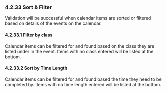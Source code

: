 ### 4.2.33 Sort & Filter

Validation will be successful when calendar items are sorted or filtered based on details of the events on the calendar.

#### 4.2.33.1 Filter by class

Calendar items can be filtered for and found based on the class they are listed under in the event. Items with no class entered will be listed at the bottom.

#### 4.2.33.2 Sort by Time Length

Calendar items can be filtered for and found based the time they need to be completed by. Items with no time length entered will be listed at the bottom.

